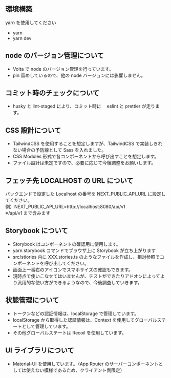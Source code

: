 ## 環境構築

yarn を使用してください

- yarn
- yarn dev

## node のバージョン管理について

- Volta で node のバージョン管理を行っています。
- pin 留めしているので、他の node バージョンには影響しません。

## コミット時のチェックについて

- husky と lint-staged により、コミット時に　 eslint と prettier が走ります。

## CSS 設計について

- TailwindCSS を使用することを想定しますが、TailwindCSS で実装しきれない場合の予防線として Sass を入れました。
- CSS Modules 形式で各コンポーネントから呼び出すことを想定します。
- ファイル設計は未定ですので、必要に応じて今後調整をお願いします。

## フェッチ先 LOCALHOST の URL について

バックエンドで設定した Localhost の番号を NEXT_PUBLIC_API_URL に設定してください。<br/>
例）NEXT_PUBLIC_API_URL=http://localhost:8080/api/v1 <br/>
※/api/v1 まで含みます

## Storybook について

- Storybook はコンポーネントの確認用に使用します。
- yarn storybook コマンドでブラウザ上に Storybook が立ち上がります
- src/stiories 内に XXX.stories.ts のようなファイルを作成し、相対参照でコンポーネントを呼び出してください。
- 画面上一番右のアイコンでスマホサイズの確認もできます。
- 現時点で使いこなせてはいませんが、テストができたりアドオンによってより汎用的な使い方ができるようなので、今後調査していきます。

## 状態管理について

- トークンなどの認証情報は、localStorage で管理しています。
- localStorage から取得した認証情報は、Context を使用してグローバルステートとして管理しています。
- その他グローバルステートは Recoil を使用しています。

## UI ライブラリについて

- Material-UI を使用しています。（App Router のサーバーコンポーネントとしては使えない模様であるため、クライアント側限定）

